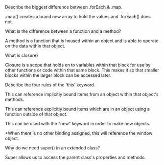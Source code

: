 Describe the biggest difference between .forEach & .map.

.map() creates a brand new array to hold the values and .forEach() does not.

What is the difference between a function and a method?

A method is a function that is housed within an object and is able to operate on the data within that object.

What is closure?

Closure is a scope that holds on to variables within that block for use by other functions or code within that same block. This makes it so that smaller blocks within the larger block can be accessed later.

Describe the four rules of the 'this' keyword.

 This can reference implicitly bound items from an object within that object's methods.

This can reference explicitly bound items which are in an object using a function outside of that object.

This can be used with the "new" keyword in order to make new objects.

*When there is no other binding assigned, this will reference the window object.


Why do we need super() in an extended class?

Super allows us to access the parent class's properties and methods.

